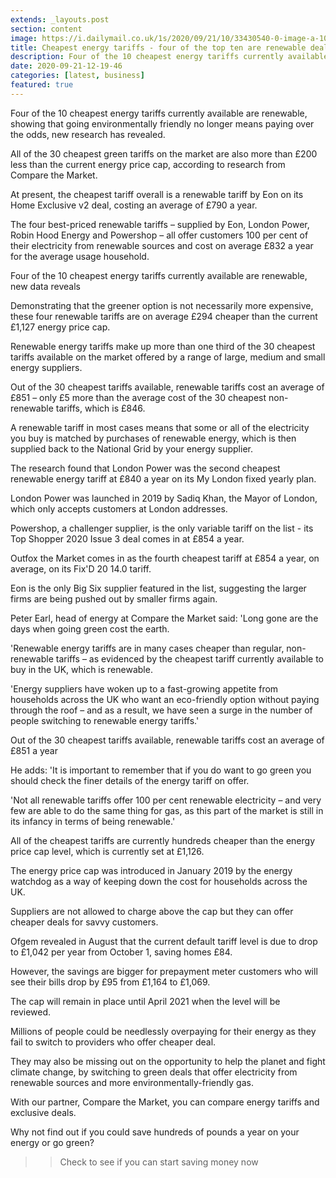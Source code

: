 ```yaml
---
extends: _layouts.post
section: content
image: https://i.dailymail.co.uk/1s/2020/09/21/10/33430540-0-image-a-10_1600681681598.jpg 
title: Cheapest energy tariffs - four of the top ten are renewable deals 
description: Four of the 10 cheapest energy tariffs currently available are renewable, showing that going environmentally friendly no longer means paying over the odds, new research has revealed. 
date: 2020-09-21-12-19-46 
categories: [latest, business] 
featured: true 
--- 
```

Four of the 10 cheapest energy tariffs currently available are renewable, showing that going environmentally friendly no longer means paying over the odds, new research has revealed.

All of the 30 cheapest green tariffs on the market are also more than £200 less than the current energy price cap, according to research from Compare the Market.

At present, the cheapest tariff overall is a renewable tariff by Eon on its Home Exclusive v2 deal, costing an average of £790 a year.

The four best-priced renewable tariffs – supplied by Eon, London Power, Robin Hood Energy and Powershop – all offer customers 100 per cent of their electricity from renewable sources and cost on average £832 a year for the average usage household.

Four of the 10 cheapest energy tariffs currently available are renewable, new data reveals

Demonstrating that the greener option is not necessarily more expensive, these four renewable tariffs are on average £294 cheaper than the current £1,127 energy price cap.

Renewable energy tariffs make up more than one third of the 30 cheapest tariffs available on the market offered by a range of large, medium and small energy suppliers.

Out of the 30 cheapest tariffs available, renewable tariffs cost an average of £851 – only £5 more than the average cost of the 30 cheapest non-renewable tariffs, which is £846.

A renewable tariff in most cases means that some or all of the electricity you buy is matched by purchases of renewable energy, which is then supplied back to the National Grid by your energy supplier.

The research found that London Power was the second cheapest renewable energy tariff at £840 a year on its My London fixed yearly plan. 

London Power was launched in 2019 by Sadiq Khan, the Mayor of London, which only accepts customers at London addresses. 

Powershop, a challenger supplier, is the only variable tariff on the list - its Top Shopper 2020 Issue 3 deal comes in at £854 a year. 

Outfox the Market comes in as the fourth cheapest tariff at £854 a year, on average, on its Fix'D 20 14.0 tariff. 

Eon is the only Big Six supplier featured in the list, suggesting the larger firms are being pushed out by smaller firms again.  

Peter Earl, head of energy at Compare the Market said: 'Long gone are the days when going green cost the earth. 

'Renewable energy tariffs are in many cases cheaper than regular, non-renewable tariffs – as evidenced by the cheapest tariff currently available to buy in the UK, which is renewable.

'Energy suppliers have woken up to a fast-growing appetite from households across the UK who want an eco-friendly option without paying through the roof – and as a result, we have seen a surge in the number of people switching to renewable energy tariffs.'

Out of the 30 cheapest tariffs available, renewable tariffs cost an average of £851 a year

He adds: 'It is important to remember that if you do want to go green you should check the finer details of the energy tariff on offer.

'Not all renewable tariffs offer 100 per cent renewable electricity – and very few are able to do the same thing for gas, as this part of the market is still in its infancy in terms of being renewable.'

All of the cheapest tariffs are currently hundreds cheaper than the energy price cap level, which is currently set at £1,126. 

The energy price cap was introduced in January 2019 by the energy watchdog as a way of keeping down the cost for households across the UK. 

Suppliers are not allowed to charge above the cap but they can offer cheaper deals for savvy customers. 

Ofgem revealed in August that the current default tariff level is due to drop to £1,042 per year from October 1, saving homes £84. 

However, the savings are bigger for prepayment meter customers who will see their bills drop by £95 from £1,164 to £1,069. 

The cap will remain in place until April 2021 when the level will be reviewed.  

Millions of people could be needlessly overpaying for their energy as they fail to switch to providers who offer cheaper deal.

They may also be missing out on the opportunity to help the planet and fight climate change, by switching to green deals that offer electricity from renewable sources and more environmentally-friendly gas.

With our partner, Compare the Market, you can compare energy tariffs and exclusive deals.

Why not find out if you could save hundreds of pounds a year on your energy or go green?

>> Check to see if you can start saving money now

